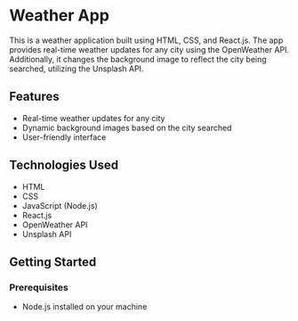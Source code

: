 # Weather App

This is a weather application built using HTML, CSS, and React.js. The app provides real-time weather updates for any city using the OpenWeather API. Additionally, it changes the background image to reflect the city being searched, utilizing the Unsplash API.

## Features

- Real-time weather updates for any city
- Dynamic background images based on the city searched
- User-friendly interface


## Technologies Used

- HTML
- CSS
- JavaScript (Node.js)
- React.js
- OpenWeather API
- Unsplash API

## Getting Started

### Prerequisites

- Node.js installed on your machine
